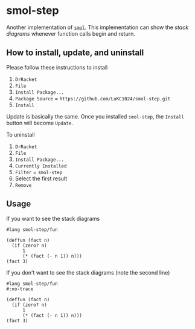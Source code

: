 # smol-step

Another implementation of [`smol`](https://github.com/shriram/smol). This implementation can show the *stack diagrams* whenever function calls begin and return.

## How to install, update, and uninstall

Please follow these instructions to install

1. `DrRacket`
2. `File`
3. `Install Package...`
4. `Package Source` = `https://github.com/LuKC1024/smol-step.git`
5. `Install`

Update is basically the same. Once you installed `smol-step`,
the `Install` button will become `Update`.

To uninstall

1. `DrRacket`
2. `File`
3. `Install Package...`
4. `Currently Installed`
5. `Filter` = `smol-step`
6. Select the first result
7. `Remove`

## Usage

If you want to see the stack diagrams

```racket
#lang smol-step/fun

(deffun (fact n)
  (if (zero? n)
      1
      (* (fact (- n 1)) n)))
(fact 3)
```

If you don't want to see the stack diagrams (note the second line)

```racket
#lang smol-step/fun
#:no-trace

(deffun (fact n)
  (if (zero? n)
      1
      (* (fact (- n 1)) n)))
(fact 3)
```
